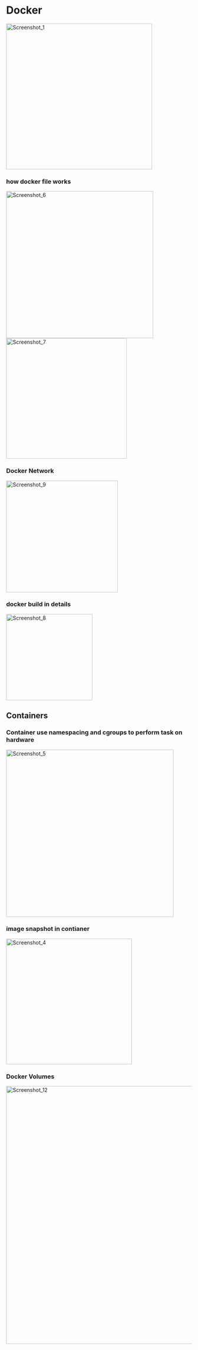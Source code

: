 # Docker
<img width="396" alt="Screenshot_1" src="https://user-images.githubusercontent.com/78042886/115360689-4d318c00-a1d9-11eb-896f-f268c0d77d69.png">

### how docker file works
<img width="399" alt="Screenshot_6" src="https://user-images.githubusercontent.com/78042886/115376190-ec5d8000-a1e7-11eb-80ad-eb4a5d377213.png">

<img width="327" alt="Screenshot_7" src="https://user-images.githubusercontent.com/78042886/115377251-def4c580-a1e8-11eb-968e-de660012d65b.png">

### Docker Network
<img width="303" alt="Screenshot_9" src="https://user-images.githubusercontent.com/78042886/115380420-f8e3d780-a1eb-11eb-859d-3f162105e194.png">


### docker build in details
<img width="234" alt="Screenshot_8" src="https://user-images.githubusercontent.com/78042886/115378533-13b54c80-a1ea-11eb-90df-b18443729ff4.png">

## Containers

### Container use namespacing and cgroups to perform task on hardware
<img width="454" alt="Screenshot_5" src="https://user-images.githubusercontent.com/78042886/115373511-64767680-a1e5-11eb-893d-c0057292d291.png">

### image snapshot in contianer
<img width="341" alt="Screenshot_4" src="https://user-images.githubusercontent.com/78042886/115373369-3f820380-a1e5-11eb-9790-303a1a80b53a.png">

### Docker Volumes

<img width="700" alt="Screenshot_12" src="https://user-images.githubusercontent.com/78042886/115525537-9f8dae00-a2a8-11eb-9775-57f76793c3d7.png">
